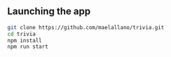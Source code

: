 ## Launching the app
```bash
git clone https://github.com/maelallano/trivia.git
cd trivia
npm install
npm run start
```
